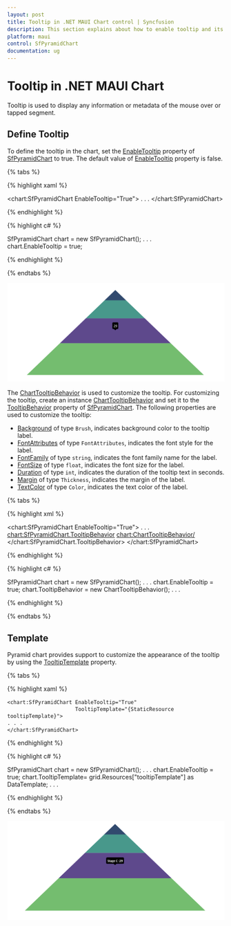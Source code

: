```yaml
---
layout: post
title: Tooltip in .NET MAUI Chart control | Syncfusion
description: This section explains about how to enable tooltip and its customization in Syncfusion .NET MAUI Chart (SfPyramidChart) control
platform: maui
control: SfPyramidChart
documentation: ug
---
```


# Tooltip in .NET MAUI Chart

Tooltip is used to display any information or metadata of the mouse over or tapped segment.

## Define Tooltip

To define the tooltip in the chart, set the [EnableTooltip]() property of [SfPyramidChart]() to true. The default value of [EnableTooltip]() property is false.

{% tabs %}

{% highlight xaml %}

<chart:SfPyramidChart EnableTooltip="True">
. . .
</chart:SfPyramidChart>


{% endhighlight %}

{% highlight c# %}

SfPyramidChart chart = new SfPyramidChart();
. . .      
chart.EnableTooltip = true;

{% endhighlight %}

{% endtabs %}

![Tooltip support in MAUI chart](Tooltip_images/MAUI_chart_tooltip.png)

The [ChartTooltipBehavior](https://help.syncfusion.com/cr/maui/Syncfusion.Maui.Charts.ChartTooltipBehavior.html) is used to customize the tooltip. For customizing the tooltip, create an instance [ChartTooltipBehavior](https://help.syncfusion.com/cr/maui/Syncfusion.Maui.Charts.ChartTooltipBehavior.html) and set it to the [TooltipBehavior](https://help.syncfusion.com/cr/maui/Syncfusion.Maui.Charts.ChartBase.html#Syncfusion_Maui_Charts_ChartBase_TooltipBehavior) property of [SfPyramidChart](). The following properties are used to customize the tooltip:

* [Background](https://help.syncfusion.com/cr/maui/Syncfusion.Maui.Charts.ChartTooltipBehavior.html#Syncfusion_Maui_Charts_ChartTooltipBehavior_Background) of type `Brush`, indicates background color to the tooltip label.
* [FontAttributes](https://help.syncfusion.com/cr/maui/Syncfusion.Maui.Charts.ChartTooltipBehavior.html#Syncfusion_Maui_Charts_ChartTooltipBehavior_FontAttributes) of type `FontAttributes`, indicates the font style for the label.
* [FontFamily](https://help.syncfusion.com/cr/maui/Syncfusion.Maui.Charts.ChartTooltipBehavior.html#Syncfusion_Maui_Charts_ChartTooltipBehavior_FontFamily) of type `string`, indicates the font family name for the label.
* [FontSize](https://help.syncfusion.com/cr/maui/Syncfusion.Maui.Charts.ChartTooltipBehavior.html#Syncfusion_Maui_Charts_ChartTooltipBehavior_FontSize) of type `float`, indicates the font size for the label.
* [Duration](https://help.syncfusion.com/cr/maui/Syncfusion.Maui.Charts.ChartTooltipBehavior.html#Syncfusion_Maui_Charts_ChartTooltipBehavior_Duration) of type `int`, indicates the duration of the tooltip text in seconds.
* [Margin](https://help.syncfusion.com/cr/maui/Syncfusion.Maui.Charts.ChartTooltipBehavior.html#Syncfusion_Maui_Charts_ChartTooltipBehavior_Margin) of type `Thickness`, indicates the margin of the label.
* [TextColor](https://help.syncfusion.com/cr/maui/Syncfusion.Maui.Charts.ChartTooltipBehavior.html#Syncfusion_Maui_Charts_ChartTooltipBehavior_TextColor) of type `Color`, indicates the text color of the label.

{% tabs %}

{% highlight xml %}

<chart:SfPyramidChart EnableTooltip="True">
. . .
<chart:SfPyramidChart.TooltipBehavior>
    <chart:ChartTooltipBehavior/>
</chart:SfPyramidChart.TooltipBehavior>
</chart:SfPyramidChart>

{% endhighlight %}

{% highlight c# %}

SfPyramidChart chart = new SfPyramidChart();
. . .
chart.EnableTooltip = true;
chart.TooltipBehavior = new ChartTooltipBehavior();
. . .

{% endhighlight %}

{% endtabs %}

## Template

Pyramid chart provides support to customize the appearance of the tooltip by using the [TooltipTemplate]() property.

{% tabs %}

{% highlight xaml %}

<Grid x:Name="grid">
    <Grid.Resources>
        <DataTemplate x:Key="tooltipTemplate">
            <StackLayout Orientation="Horizontal">
                <Label Text="{Binding Item.Name}"
					   TextColor="White"
					   FontAttributes="Bold"
					   FontSize="12"
					   HorizontalOptions="Center"
					   VerticalOptions="Center"/>
                <Label Text=" : " 
					   TextColor="White"
					   FontAttributes="Bold"
					   FontSize="12"
					   HorizontalOptions="Center"
					   VerticalOptions="Center"/>
                <Label Text="{Binding Item.Value}"
					   TextColor="White"
					   FontAttributes="Bold"
					   FontSize="12"
					   HorizontalOptions="Center"
					   VerticalOptions="Center"/>
            </StackLayout>
        </DataTemplate>
    </Grid.Resources>

    <chart:SfPyramidChart EnableTooltip="True"
                          TooltipTemplate="{StaticResource tooltipTemplate}">
	. . .
    </chart:SfPyramidChart>
</Grid>


{% endhighlight %}

{% highlight c# %}

SfPyramidChart chart = new SfPyramidChart();
. . .
chart.EnableTooltip = true;
chart.TooltipTemplate= grid.Resources["tooltipTemplate"] as DataTemplate;
. . .     

{% endhighlight %}

{% endtabs %}

![Tooltip template in MAUI Chart](Tooltip_images/MAUI_chart_tooltip_customization.png)
